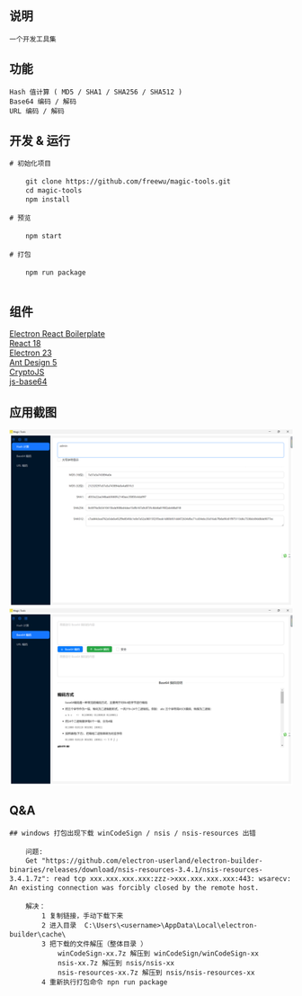 ## 说明

    一个开发工具集

## 功能
```
Hash 值计算 ( MD5 / SHA1 / SHA256 / SHA512 )
Base64 编码 / 解码
URL 编码 / 解码
```

## 开发 & 运行
```
# 初始化项目

    git clone https://github.com/freewu/magic-tools.git
    cd magic-tools
    npm install

# 预览

    npm start

# 打包 

    npm run package
    
```

## 组件

<a href="https://github.com/electron-react-boilerplate/electron-react-boilerplate">Electron React Boilerplate</a>   
<a href="https://react.dev/">React 18</a>   
<a href="https://www.electronjs.org/">Electron 23</a>  
<a href="https://ant.design/">Ant Design 5</a>  
<a href="https://github.com/brix/crypto-js">CryptoJS</a>  
<a href="https://github.com/dankogai/js-base64">js-base64</a>   

## 应用截图

![](.\docs\images\hash.png)
![](.\docs\images\base64.png)


## Q&A
```
## windows 打包出现下载 winCodeSign / nsis / nsis-resources 出错

    问题:
    Get "https://github.com/electron-userland/electron-builder-binaries/releases/download/nsis-resources-3.4.1/nsis-resources-3.4.1.7z": read tcp xxx.xxx.xxx.xxx:zzz->xxx.xxx.xxx.xxx:443: wsarecv: An existing connection was forcibly closed by the remote host.
    
    解决：
        1 复制链接，手动下载下来
        2 进入目录  C:\Users\<username>\AppData\Local\electron-builder\cache\
        3 把下载的文件解压（整体目录 ）
            winCodeSign-xx.7z 解压到 winCodeSign/winCodeSign-xx
            nsis-xx.7z 解压到 nsis/nsis-xx
            nsis-resources-xx.7z 解压到 nsis/nsis-resources-xx
        4 重新执行打包命令 npn run package

```
